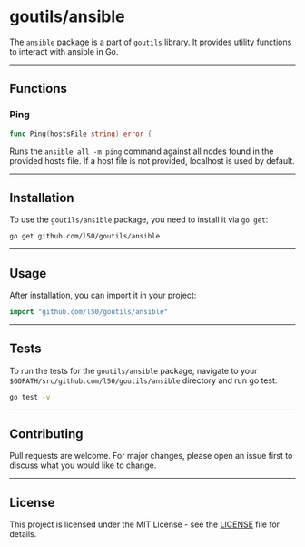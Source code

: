 # goutils/ansible

The `ansible` package is a part of `goutils` library. It provides
utility functions to interact with ansible in Go.

---

## Functions

### Ping

```go
func Ping(hostsFile string) error {
```

Runs the `ansible all -m ping` command against all
nodes found in the provided hosts file. If a host file is not provided,
localhost is used by default.

---

## Installation

To use the `goutils/ansible` package, you need to install it via `go get`:

```bash
go get github.com/l50/goutils/ansible
```

---

## Usage

After installation, you can import it in your project:

```go
import "github.com/l50/goutils/ansible"
```

---

## Tests

To run the tests for the `goutils/ansible` package, navigate to
your `$GOPATH/src/github.com/l50/goutils/ansible` directory
and run go test:

```bash
go test -v
```

---

## Contributing

Pull requests are welcome. For major changes, please
open an issue first to discuss what you would like to change.

---

## License

This project is licensed under the MIT License - see
the [LICENSE](../../LICENSE) file for details.
